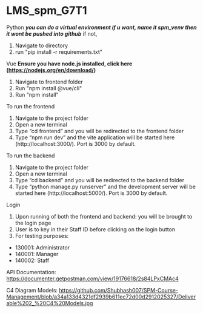 # LMS_spm_G7T1
 Python
 ***you can do a virtual environment if u want, name it spm_venv then it wont be pushed into github***
if not,
1. Navigate to directory
2. run "pip install -r requirements.txt"

Vue
**Ensure you have node.js installed, click here (https://nodejs.org/en/download/)**
1. Navigate to frontend folder
2. Run "npm install @vue/cli"
3. Run "npm install"


To run the frontend
1. Navigate to the project folder
2. Open a new terminal
3. Type “cd frontend” and you will be redirected to the frontend folder
4. Type “npm run dev” and the vite application will be started here (http://localhost:3000/). Port is 3000 by default.


To run the backend
1. Navigate to the project folder
2. Open a new terminal
3. Type “cd backend” and you will be redirected to the backend folder
4. Type “python manage.py runserver” and the development server will be started here (http://localhost:5000/). Port is 3000 by default.

Login
1. Upon running of both the frontend and backend: you will be brought to the login page
2. User is to key in their Staff ID before clicking on the login button
3. For testing purposes:
  - 130001: Administrator
  - 140001: Manager
  - 140002: Staff


API Documentation: https://documenter.getpostman.com/view/19176618/2s84LPxCMAc4


C4 Diagram Models: https://github.com/Shubhash007/SPM-Course-Management/blob/a34a133d4321df2939b611ec72d00d2912025327/Deliverable%202_%20C4%20Models.jpg

